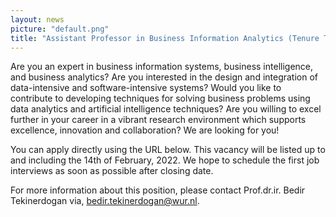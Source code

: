 ```yaml
---
layout: news
picture: "default.png"
title: "Assistant Professor in Business Information Analytics (Tenure Track) - Information Technology group, Wageningen University & Research"
---
```


Are you an expert in business information systems, business intelligence, and business analytics? Are you interested in the design and integration of data-intensive and software-intensive systems? Would you like to contribute to developing techniques for solving business problems using data analytics and artificial intelligence techniques? Are you willing to excel further in your career in a vibrant research environment which supports excellence, innovation and collaboration? We are looking for you!

You can apply directly using the URL below. This vacancy will be listed up to and including the 14th of February, 2022. We hope to schedule the first job interviews as soon as possible after closing date.

For more information about this position, please contact Prof.dr.ir. Bedir Tekinerdogan via, bedir.tekinerdogan@wur.nl.
